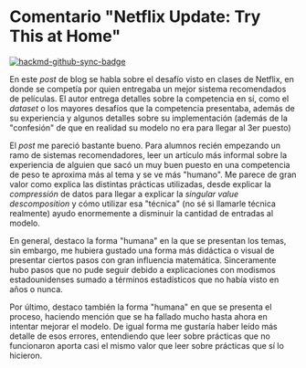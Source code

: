 # Comentario "Netflix Update: Try This at Home"

[![hackmd-github-sync-badge](https://hackmd.io/4Vm1USjtRs2ESxjzT2tyAg/badge)](https://hackmd.io/4Vm1USjtRs2ESxjzT2tyAg)


En este *post* de blog se habla sobre el desafío visto en clases de Netflix, en donde se competía por quien entregaba un mejor sistema recomendados de películas. El autor entrega detalles sobre la competencia en sí, como el *dataset* o los mayores desafíos que la competencia presentaba, además de su experiencia y algunos detalles sobre su implementación (además de la "confesión" de que en realidad su modelo no era para llegar al 3er puesto)

El *post* me pareció bastante bueno. Para alumnos recién empezando un ramo de sistemas recomendadores, leer un artículo más informal sobre la experiencia de alguien que sacó un muy buen puesto en una competencia de peso te aproxima más al tema y se ve más "humano". Me parece de gran valor como explica las distintas prácticas utilizadas, desde explicar la *compressión* de datos para llegar a explicar la *singular value descomposition* y cómo utilizar esa "técnica" (no sé si llamarle técnica realmente) ayudo enormemente a disminuir la cantidad de entradas al modelo.

En general, destaco la forma "humana" en la que se presentan los temas, sin embargo, me hubiera gustado una forma más didáctica o visual de presentar ciertos pasos con gran influencia matemática. Sinceramente hubo pasos que no pude seguir debido a explicaciones con modismos estadounidenses sumado a términos estadísticos que no había visto en años o nunca.

Por último, destaco también la forma "humana" en que se presenta el proceso, haciendo mención que se ha fallado mucho hasta ahora en intentar mejorar el modelo. De igual forma me gustaría haber leído más detalle de esos errores, entendiendo que leer sobre prácticas que no funcionaron aporta casi el mismo valor que leer sobre prácticas que sí lo hicieron.
